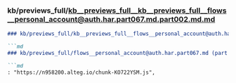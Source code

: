 ### kb/previews_full/kb__previews_full__kb__previews_full__flows__personal_account@auth.har.part067.md.part002.md.md

```md
### kb/previews_full/kb__previews_full__flows__personal_account@auth.har.part067.md.part002.md

```md
### kb/previews_full/flows__personal_account@auth.har.part067.md (part 002)

```md
: "https://n958200.alteg.io/chunk-KO722YSM.js",
       
```

```

```

```
